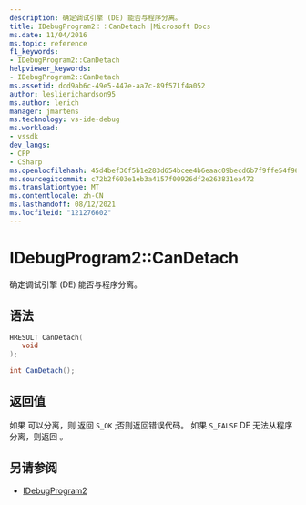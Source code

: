 ```yaml
---
description: 确定调试引擎 (DE) 能否与程序分离。
title: IDebugProgram2：：CanDetach |Microsoft Docs
ms.date: 11/04/2016
ms.topic: reference
f1_keywords:
- IDebugProgram2::CanDetach
helpviewer_keywords:
- IDebugProgram2::CanDetach
ms.assetid: dcd9ab6c-49e5-447e-aa7c-89f571f4a052
author: leslierichardson95
ms.author: lerich
manager: jmartens
ms.technology: vs-ide-debug
ms.workload:
- vssdk
dev_langs:
- CPP
- CSharp
ms.openlocfilehash: 45d4bef36f5b1e283d654bcee4b6eaac09becd6b7f9ffe54f969f78f6ef1f655
ms.sourcegitcommit: c72b2f603e1eb3a4157f00926df2e263831ea472
ms.translationtype: MT
ms.contentlocale: zh-CN
ms.lasthandoff: 08/12/2021
ms.locfileid: "121276602"
---
```

# <a name="idebugprogram2candetach"></a>IDebugProgram2::CanDetach
确定调试引擎 (DE) 能否与程序分离。

## <a name="syntax"></a>语法

```cpp
HRESULT CanDetach(
   void
);
```

```csharp
int CanDetach();
```

## <a name="return-value"></a>返回值
 如果 可以分离，则 返回 `S_OK` ;否则返回错误代码。 如果 `S_FALSE` DE 无法从程序分离，则返回 。

## <a name="see-also"></a>另请参阅
- [IDebugProgram2](../../../extensibility/debugger/reference/idebugprogram2.md)
